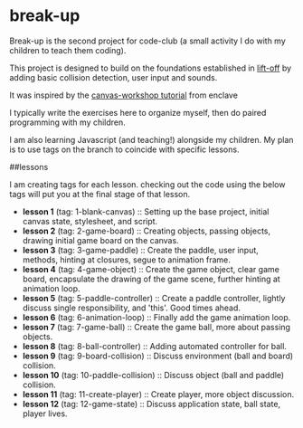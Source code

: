 # break-up

Break-up is the second project for code-club (a small activity I do with my children to teach them coding).

This project is designed to build on the foundations established in [lift-off](https://github.com/sonnyg/lift-off)
by adding basic collision detection, user input and sounds.

It was inspired by the [canvas-workshop tutorial](https://github.com/end3r/Gamedev-Canvas-workshop) from enclave

I typically write the exercises here to organize myself, then do paired programming with my children.

I am also learning Javascript (and teaching!) alongside my children. My plan is to use tags on the branch to coincide with specific lessons.

##lessons

I am creating tags for each lesson. checking out the code using the below tags will put you at the final stage of that lesson.

- **lesson 1** (tag: 1-blank-canvas) :: Setting up the base project, initial canvas state, stylesheet, and script.
- **lesson 2** (tag: 2-game-board) :: Creating objects, passing objects, drawing initial game board on the canvas.
- **lesson 3** (tag: 3-game-paddle) :: Create the paddle, user input, methods, hinting at closures, segue to animation frame.
- **lesson 4** (tag: 4-game-object) :: Create the game object, clear game board, encapsulate the drawing of the game scene, further hinting at animation loop.
- **lesson 5** (tag: 5-paddle-controller) :: Create a paddle controller, lightly discuss single responsibility, and 'this'. Good times ahead.
- **lesson 6** (tag: 6-animation-loop) :: Finally add the game animation loop.
- **lesson 7** (tag: 7-game-ball) :: Create the game ball, more about passing objects.
- **lesson 8** (tag: 8-ball-controller) :: Adding automated controller for ball.
- **lesson 9** (tag: 9-board-collision) :: Discuss environment (ball and board) collision.
- **lesson 10** (tag: 10-paddle-collision) :: Discuss object (ball and paddle) collision.
- **lesson 11** (tag: 11-create-player) :: Create player, more object discussion.
- **lesson 12** (tag: 12-game-state) :: Discuss application state, ball state, player lives.
